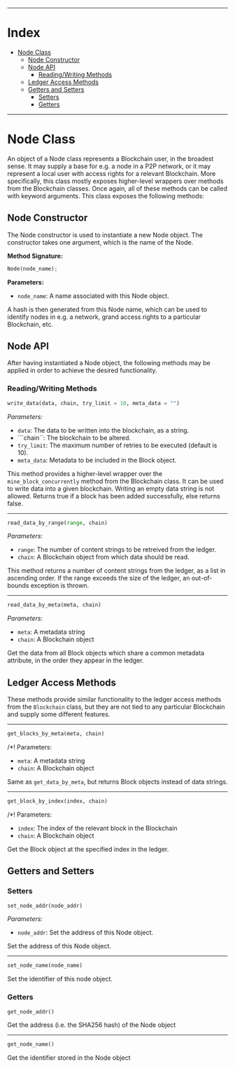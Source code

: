 
---
# Index

- [Node Class](#node-class)
  * [Node Constructor](#node-constructor)
  * [Node API](#node-api)
    + [Reading/Writing Methods](#reading-writing-methods)
  * [Ledger Access Methods](#ledger-access-methods)
  * [Getters and Setters](#getters-and-setters)
    + [Setters](#setters)
    + [Getters](#getters)
---

# Node Class

An object of a Node class represents a Blockchain user, in the broadest sense.
It may supply a base for e.g. a node in a P2P network, or it may represent a local user with access rights for a
relevant Blockchain. More specifically, this class mostly exposes higher-level wrappers over methods from the Blockchain classes. Once again, all of these methods can be called with keyword arguments.
This class exposes the following methods:

## Node Constructor

The Node constructor is used to instantiate a new Node object. The constructor takes one argument, which is the name of the Node.

**Method Signature:**

```python
Node(node_name);
```

**Parameters:**

* ```node_name```: A name associated with this Node object.

A hash is then generated from this Node name, which can be used to identify nodes in e.g. a network, grand access rights to a particular Blockchain, etc.

## Node API

After having instantiated a Node object, the following methods may be applied in order to achieve the desired functionality.

### Reading/Writing Methods

```python
write_data(data, chain, try_limit = 10, meta_data = "")
```

*Parameters:*

* ```data```: The data to be written into the blockchain, as a string.
* ```chain``: The blockchain to be altered.
* ```try_limit```: The maximum number of retries to be executed (default is 10).
* ```meta_data```: Metadata to be included in the Block object.

This method provides a higher-level wrapper over the ```mine_block_concurrently```
method from the Blockchain class. It can be used to write data into a given blockchain.
Writing an empty data string is not allowed.
Returns true if a block has been added successfully, else returns false.

-----------------------------------------------------------------------------------------------
```python
read_data_by_range(range, chain)
```

*Parameters:*

* ```range```: The number of content strings to be retreived from the ledger.
* ```chain```: A Blockchain object from which data should be read.

This method returns a number of content strings from the ledger, as a list in ascending order.
If the range exceeds the size of the ledger, an out-of-bounds exception is thrown.

---------------------------------------------------------------------------------------------------
```python
read_data_by_meta(meta, chain)
```
*Parameters:*

* ```meta```: A metadata string
* ```chain```: A Blockchain object

Get the data from all Block objects which share a common metadata attribute, in the order they appear in the ledger.

## Ledger Access Methods

These methods provide similar functionality to the ledger access methods from the ```Blockchain``` class, but they are not tied to any particular Blockchain and supply some different features.

---------------------------------------------------------------------------------------------------
```python
get_blocks_by_meta(meta, chain)
```
/*! Parameters:

* ```meta```: A metadata string
* ```chain```: A Blockchain object

Same as ```get_data_by_meta```, but returns Block objects instead of data strings.

----------------------------------------------------------------------------------------------------
```python
get_block_by_index(index, chain)
```
/*! Parameters:

* ```index```: The index of the relevant block in the Blockchain
* ```chain```: A Blockchain object

Get the Block object at the specified index in the ledger.


## Getters and Setters

### Setters

```python
set_node_addr(node_addr)
```

*Parameters:*

* ```node_addr```: Set the address of this Node object.

Set the address of this Node object.

----------------------------------------------------------------------------------------------------
```python
set_node_name(node_name)
```

Set the identifier of this node object.

### Getters

```python
get_node_addr()
```
Get the address (i.e. the SHA256 hash) of the Node object

----------------------------------------------------------------------------------------------------
```python
get_node_name()
```
Get the identifier stored in the Node object
